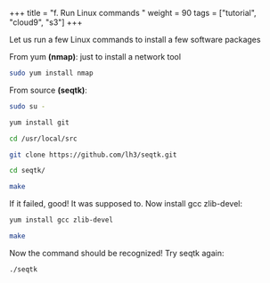 +++
title = "f. Run Linux commands "
weight = 90
tags = ["tutorial", "cloud9", "s3"]
+++

Let us run a few Linux commands to install a few software packages

From yum **(nmap)**: just to install a network tool

```bash
sudo yum install nmap
```

From source **(seqtk)**:
```bash
sudo su -
```
```bash
yum install git
```
```bash
cd /usr/local/src
```
```bash
git clone https://github.com/lh3/seqtk.git
```
```bash
cd seqtk/
```
```bash
make
```
If it failed, good! It was supposed to. Now install gcc zlib-devel: 
```bash
yum install gcc zlib-devel
```
```bash
make
```
Now the command should be recognized! Try seqtk again:
```bash
./seqtk
```


